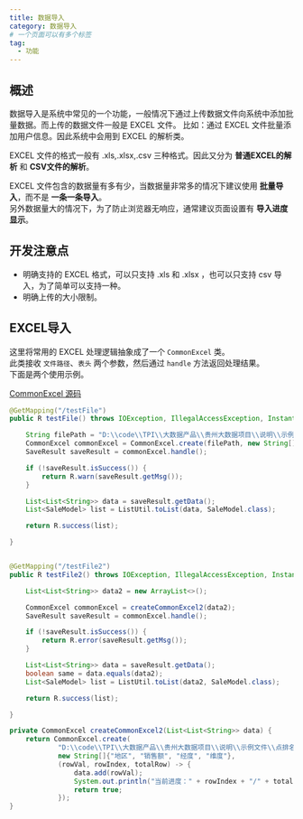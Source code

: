 ```yaml
---
title: 数据导入
category: 数据导入
# 一个页面可以有多个标签
tag:
  - 功能
---
```


## 概述 

数据导入是系统中常见的一个功能，一般情况下通过上传数据文件向系统中添加批量数据。而上传的数据文件一般是 EXCEL 文件。 
比如：通过 EXCEL 文件批量添加用户信息。因此系统中会用到 EXCEL 的解析类。

EXCEL 文件的格式一般有 .xls,.xlsx,.csv 三种格式。因此又分为 **普通EXCEL的解析** 和 **CSV文件的解析**。

EXCEL 文件包含的数据量有多有少，当数据量非常多的情况下建议使用 **批量导入**，而不是 **一条一条导入**。  
另外数据量大的情况下，为了防止浏览器无响应，通常建议页面设置有 **导入进度显示**。

## 开发注意点

- 明确支持的 EXCEL 格式，可以只支持 .xls 和 .xlsx ，也可以只支持 csv 导入，为了简单可以支持一种。
- 明确上传的大小限制。

## EXCEL导入

这里将常用的 EXCEL 处理逻辑抽象成了一个 `CommonExcel` 类。  
此类接收 `文件路径`、`表头` 两个参数，然后通过 `handle` 方法返回处理结果。  
下面是两个使用示例。

[CommonExcel 源码](https://github.com/shenqiangbin/sqber-demo/blob/master/common-tool/src/main/java/com/sqber/commonTool/excel/CommonExcel.java)

```java
@GetMapping("/testFile")
public R testFile() throws IOException, IllegalAccessException, InstantiationException {

    String filePath = "D:\\code\\TPI\\大数据产品\\贵州大数据项目\\说明\\示例文件\\点排名地图测试数据.xlsx";
    CommonExcel commonExcel = CommonExcel.create(filePath, new String[]{"地区", "销售额", "经度", "维度"});
    SaveResult saveResult = commonExcel.handle();

    if (!saveResult.isSuccess()) {
        return R.warn(saveResult.getMsg());
    }

    List<List<String>> data = saveResult.getData();
    List<SaleModel> list = ListUtil.toList(data, SaleModel.class);

    return R.success(list);

}


@GetMapping("/testFile2")
public R testFile2() throws IOException, IllegalAccessException, InstantiationException {

    List<List<String>> data2 = new ArrayList<>();

    CommonExcel commonExcel = createCommonExcel2(data2);
    SaveResult saveResult = commonExcel.handle();

    if (!saveResult.isSuccess()) {
        return R.error(saveResult.getMsg());
    }

    List<List<String>> data = saveResult.getData();
    boolean same = data.equals(data2);
    List<SaleModel> list = ListUtil.toList(data2, SaleModel.class);

    return R.success(list);

}

private CommonExcel createCommonExcel2(List<List<String>> data) {
    return CommonExcel.create(
            "D:\\code\\TPI\\大数据产品\\贵州大数据项目\\说明\\示例文件\\点排名地图测试数据.xlsx",
            new String[]{"地区", "销售额", "经度", "维度"},
            (rowVal, rowIndex, totalRow) -> {
                data.add(rowVal);
                System.out.println("当前进度：" + rowIndex + "/" + totalRow);
                return true;
            });
}

```
